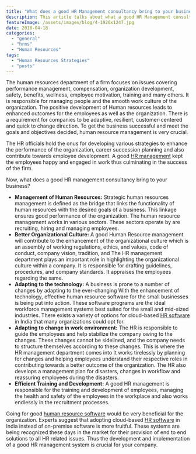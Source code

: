 ```yaml
---
title: "What does a good HR Management consultancy bring to your business?"
description: This article talks about what a good HR Management consultancy brings to your business and how it helps your business perform better.
featureImage: /assets/images/blog/4-1920x1247.jpg
date: 2018-04-18
categories: 
  - "general"
  - "hrms"
  - "Human Resources"
tags: 
  - "Human Resources Strategies"
  - "posts"
---
```


The human resources department of a firm focuses on issues covering performance management, compensation, organization development, safety, benefits, wellness, employee motivation, training and many others. It is responsible for managing people and the smooth work culture of the organization. The positive development of Human resources leads to enhanced outcomes for the employees as well as the organization. There is a requirement for companies to be adaptive, resilient, customer-centered and quick to change direction. To get the business successful and meet the goals and objectives decided, human resource management is very crucial.

The HR officials hold the onus for developing various strategies to enhance the performance of the organization, career succession planning and also contribute towards employee development. A good [HR management](https://www.easyhrworld.com/) kept the employees happy and engaged in work thus culminating in the success of the firm.

Now, what does a good HR management consultancy bring to your business?

- **Management of Human Resources:** Strategic human resources management is defined as the bridge that links the functionality of human resources with the desired goals of a business. This linkage ensures good performance of the organization. The human resource management works in various sectors. These sectors operate by are recruiting, hiring and managing employees.
- **Better Organizational Culture:** A good Human Resource management will contribute to the enhancement of the organizational culture which is an assembly of working regulations, ethics, and values, code of conduct, company vision, tradition, and The HR management department plays an important role in highlighting the organizational culture within a company. It is responsible for drafting guidelines, procedures, and company standards. It appraises the employees regarding the same.
- **Adapting to the technology:** A business is prone to a number of changes by adapting to the ever-changing With the enhancement of technology, effective human resource software for the small businesses is being put into action. These software programs are the ideal workforce management systems best suited for the small and mid-sized industries. There exists a variety of options for cloud-based [HR software](https://www.easyhrworld.com) in India that many organizations could opt for.
- **Adapting to change in work environment:** The HR is responsible to guide the employees and help stabilize the company owing to the changes. These changes cannot be sidelined, and the company needs to structure themselves according to these changes. This is where the HR management department comes into It works tirelessly by planning for changes and helping employees understand their respective roles in contributing towards a better outcome of the organization. The HR also develops a management plan for disasters, changes in workflow and reassuring employees during the disasters.
- **Efficient Training and Development:** A good HR management is responsible for the training and development of employees, managing the health and safety of the employees in the workplace and also works endlessly in the recruitment processes.

Going for good [human resource software](https://www.easyhrworld.com/) would be very beneficial for the organization. Experts suggest that adopting cloud-based [HR software](https://www.easyhrworld.com) in India instead of on-premise software is more fruitful. These systems are being recognized these days in the market for their provision of end to end solutions to all HR related issues. Thus the development and implementation of a good HR management system is crucial for your company.
